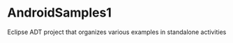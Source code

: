 AndroidSamples1
===============

Eclipse ADT project that organizes various examples in standalone activities
